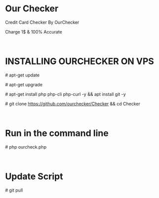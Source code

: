 # Our Checker
<p>Credit Card Checker By OurChecker</p>
<p>Charge 1$ & 100% Accurate</p>
<p><br></p>

# INSTALLING OURCHECKER ON VPS
<p># apt-get update</p>
<p># apt-get upgrade</p>
<p># apt-get install php php-cli php-curl -y &amp;&amp; apt install git -y</p>
<p># git clone <a href="https://github.com/ourchecker/Checker">https://github.com/ourchecker/Checker</a> &amp;&amp; cd Checker</p>
<p><br></p>

# Run in the command line
<p># php ourcheck.php</p>
<p><br></p>

# Update Script
<p># git pull</p>
<p><br></p>
